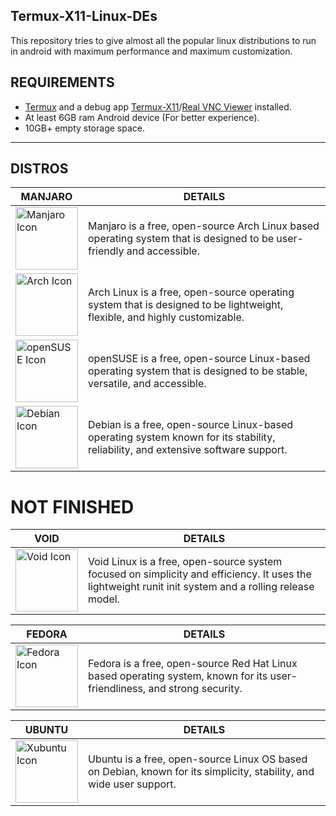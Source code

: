## Termux-X11-Linux-DEs
This repository tries to give almost all the popular linux distributions to run in android with maximum performance and maximum customization.

## REQUIREMENTS
* [Termux](https://github.com/termux/termux-app/releases) and a debug app [Termux-X11](https://github.com/termux/termux-x11/releases/tag/nightly)/[Real VNC Viewer](https://play.google.com/store/apps/details?id=com.realvnc.viewer.android&hl=en&referrer=utm_source%3Dgoogle%26utm_medium%3Dorganic%26utm_term%3Drealvnc+viewer&pcampaignid=APPU_1_soxJZ8HhIOHb4-EP7Zq-uAE&pli=1) installed.
* At least 6GB ram Android device (For better experience).
* 10GB+ empty storage space.
---
## DISTROS

| MANJARO | DETAILS |
|---------|---------|
| <a href="/manjaro/README.md"><img src="https://gitlab.manjaro.org/artwork/icon-themes/manjaro-icons/-/raw/master/green/128x128.png?ref_type=heads" alt="Manjaro Icon" width="100"></a> | Manjaro is a free, open-source Arch Linux based operating system that is designed to be user-friendly and accessible. |
| <a href="/arch/README.md"><img src="https://avatars.githubusercontent.com/u/4673648?s=200&v=4" alt="Arch Icon" width="100"></a> | Arch Linux is a free, open-source operating system that is designed to be lightweight, flexible, and highly customizable. |
| <a href="/opensuse/README.md"><img src="https://en.opensuse.org/images/c/cd/Button-colour.png" alt="openSUSE Icon" width="100"></a> | openSUSE is a free, open-source Linux-based operating system that is designed to be stable, versatile, and accessible. |
| <a href="/debian/README.md"><img src="https://www.debian.org/logos/openlogo-nd.svg" alt="Debian Icon" width="100"></a> | Debian is a free, open-source Linux-based operating system known for its stability, reliability, and extensive software support. |

# NOT FINISHED 

| VOID | DETAILS |
|------|---------|
| <a href="/void/README.md"><img src="https://voidlinux.org/assets/img/void_bg.png" alt="Void Icon" width="100"></a> | Void Linux is a free, open-source system focused on simplicity and efficiency. It uses the lightweight runit init system and a rolling release model.

| FEDORA | DETAILS |
|--------|---------|
| <a href="/fedora/README.md"><img src="https://gitlab.com/uploads/-/system/project/avatar/37860711/fedora-icon.png" alt="Fedora Icon" width="100"></a> | Fedora is a free, open-source Red Hat Linux based operating system, known for its user-friendliness, and strong security.

| UBUNTU | DETAILS |
|--------|---------|
| <a href="/ubuntu/README.md"><img src="https://avatars.githubusercontent.com/u/4604537?s=200&v=4" alt="Xubuntu Icon" width="100"></a> | Ubuntu is a free, open-source Linux OS based on Debian, known for its simplicity, stability, and wide user support.
